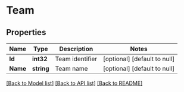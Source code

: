 # Team

## Properties
Name | Type | Description | Notes
------------ | ------------- | ------------- | -------------
**Id** | **int32** | Team identifier | [optional] [default to null]
**Name** | **string** | Team name | [optional] [default to null]

[[Back to Model list]](../README.md#documentation-for-models) [[Back to API list]](../README.md#documentation-for-api-endpoints) [[Back to README]](../README.md)


